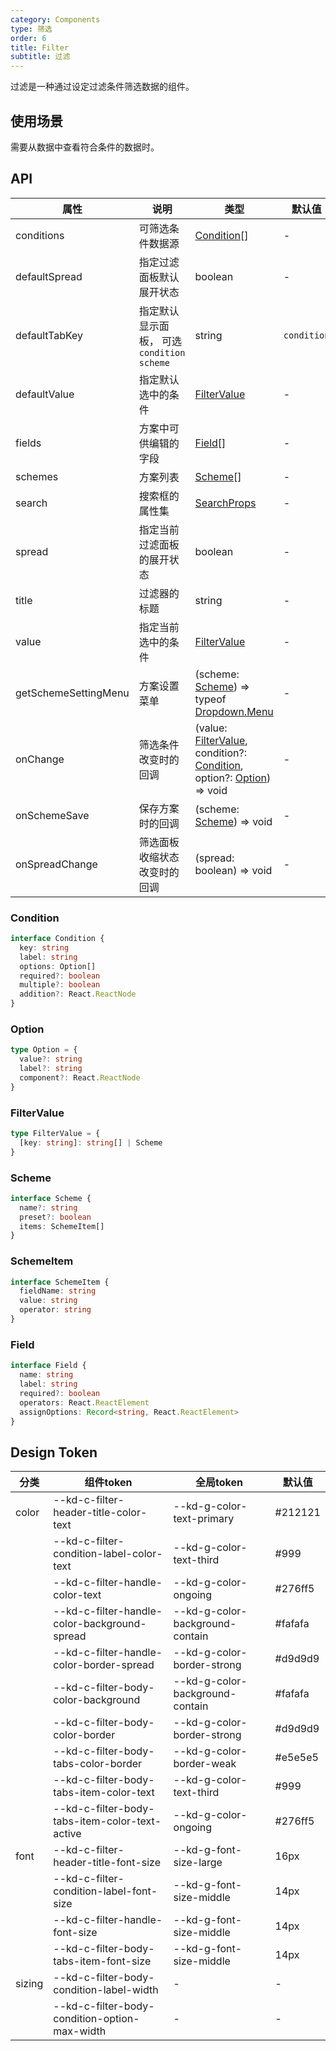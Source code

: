 ```yaml
---
category: Components
type: 筛选
order: 6
title: Filter
subtitle: 过滤
---
```


过滤是一种通过设定过滤条件筛选数据的组件。
## 使用场景

需要从数据中查看符合条件的数据时。

## API

| 属性 | 说明 | 类型 | 默认值 | 版本 |
| --- | --- | --- | --- | --- |
| conditions | 可筛选条件数据源 | [Condition](#Condition)[] | - | 1.0.0 |
| defaultSpread | 指定过滤面板默认展开状态 | boolean | - | 1.0.0 |
| defaultTabKey | 指定默认显示面板， 可选`condition` `scheme` | string | `condition` | 1.0.0 |
| defaultValue | 指定默认选中的条件 | [FilterValue](#FilterValue) | - | 1.0.0 |
| fields | 方案中可供编辑的字段 | [Field](#Field)[] | - | 1.0.0 |
| schemes | 方案列表 | [Scheme](#Scheme)[] | - | 1.0.0 |
| search | 搜索框的属性集 | [SearchProps](/components/search#API) | - | 1.0.0 |
| spread | 指定当前过滤面板的展开状态 | boolean | - | 1.0.0 |
| title | 过滤器的标题 | string | - | 1.0.0 |
| value | 指定当前选中的条件 | [FilterValue](#FilterValue) | - | 1.0.0 |
| getSchemeSettingMenu | 方案设置菜单 | (scheme: [Scheme](#Scheme)) => typeof [Dropdown.Menu](/components/dropdown#Dropdown.Menu) | - | 1.0.0 |
| onChange | 筛选条件改变时的回调 | (value: [FilterValue](#FilterValue), condition?: [Condition](#Condition), option?: [Option](#Option)) => void | - | 1.0.0 |
| onSchemeSave | 保存方案时的回调 | (scheme: [Scheme](#Scheme)) => void | - | 1.0.0 |
| onSpreadChange | 筛选面板收缩状态改变时的回调 | (spread: boolean) => void | - | 1.0.0 |

### Condition

```typescript
interface Condition {
  key: string
  label: string
  options: Option[]
  required?: boolean
  multiple?: boolean
  addition?: React.ReactNode
}
```

### Option

```typescript
type Option = {
  value?: string
  label?: string
  component?: React.ReactNode
}
```

### FilterValue

```typescript
type FilterValue = {
  [key: string]: string[] | Scheme
}
```

### Scheme

```typescript
interface Scheme {
  name?: string
  preset?: boolean
  items: SchemeItem[]
}
```

### SchemeItem

```typescript
interface SchemeItem {
  fieldName: string
  value: string
  operator: string
}
```

### Field

```typescript
interface Field {
  name: string
  label: string
  required?: boolean
  operators: React.ReactElement
  assignOptions: Record<string, React.ReactElement>
}
```

## Design Token

| 分类 | 组件token | 全局token | 默认值 |
| --- | --- | --- | --- |
| color | --kd-c-filter-header-title-color-text | --kd-g-color-text-primary | #212121 |
|  | --kd-c-filter-condition-label-color-text | --kd-g-color-text-third | #999 |
|  | --kd-c-filter-handle-color-text | --kd-g-color-ongoing | #276ff5 |
|  | --kd-c-filter-handle-color-background-spread | --kd-g-color-background-contain | #fafafa |
|  | --kd-c-filter-handle-color-border-spread | --kd-g-color-border-strong | #d9d9d9 |
|  | --kd-c-filter-body-color-background | --kd-g-color-background-contain | #fafafa |
|  | --kd-c-filter-body-color-border | --kd-g-color-border-strong | #d9d9d9 |
|  | --kd-c-filter-body-tabs-color-border | --kd-g-color-border-weak | #e5e5e5 |
|  | --kd-c-filter-body-tabs-item-color-text | --kd-g-color-text-third | #999 |
|  | --kd-c-filter-body-tabs-item-color-text-active | --kd-g-color-ongoing | #276ff5 |
| font | --kd-c-filter-header-title-font-size | --kd-g-font-size-large | 16px |
|  | --kd-c-filter-condition-label-font-size | --kd-g-font-size-middle | 14px |
|  | --kd-c-filter-handle-font-size | --kd-g-font-size-middle | 14px |
|  | --kd-c-filter-body-tabs-item-font-size | --kd-g-font-size-middle | 14px |
| sizing | --kd-c-filter-body-condition-label-width | - | - |
|  | --kd-c-filter-body-condition-option-max-width | - | - |
